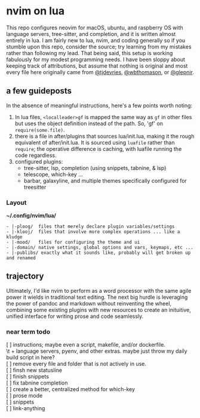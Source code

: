 # nvim on lua  

This repo configures neovim for macOS, ubuntu, and raspberry OS with language servers, tree-sitter, and completion, and it is written almost entirely in lua. I am fairly new to lua, nvim, and coding generally so if you stumble upon this repo, consider the source; try learning from my mistakes rather than following my lead. That being said, this setup is working fabulously for my modest programming needs. I have been sloppy about keeping track of attributions, but assume that nothing is original and most every file here originally came from [@tjdevries](github.com/tjdevries), [@wbthomason](github.com/wbthomason), or [@glepnir](github.com/glepnir).  

## a few guideposts  

In the absence of meaningful instructions, here's a few points worth noting:  
1. In lua files, `<localleader>gf` is mapped the same way as `gf` in other files but uses the object definition instead of the path. So, 'gf' on `require(some.file)`.  
2. there is a file in after/plugins that sources lua/init.lua, making it the rough equivalent of after/init.lua. It is sourced using `luafile` rather than `require`; the operative difference is caching, with luafile running the code regardless.  
3. configured plugins:  
    - tree-sitter, lsp, completion (using snippets, tabnine, & lsp)  
    - telescope, which-key ...  
    - barbar, galaxyline, and multiple themes specifically configured for treesitter  


### Layout  

**~/.config/nvim/lua/**

    - |-ploog/  files that merely declare plugin variables/settings  
    - |-klooj/  files that involve more complex operations ... like a kludge    
    - |-mood/   files for configuring the theme and ui  
    - |-domain/ native settings, global options and vars, keymaps, etc ...  
    - |-publibs/ exactly what it sounds like, probably will get broken up and renamed  

## trajectory  

Ultimately, I'd like nvim to perform as a word processor with the same agile power it wields in traditional text editing. The next big hurdle is leveraging the power of pandoc and markdown without reinventing the wheel, combining some existing plugins with new resources to create an inituitive, unified interface for writing prose and code seamlessly.    

### near term todo  

[ ] instructions; maybe even a script, makefile, and/or dockerfile.  
\t    + language servers, pyenv, and other extras. maybe just throw my daily build script in here?    
[ ] remove every file and folder that is not actively in use.  
[ ] finsh new statusline  
[ ] finish snippets  
[ ] fix tabnine completion  
[ ] create a better, centralized method for which-key  
[ ] prose mode  
[ ] snippets  
[ ] link-anything  
